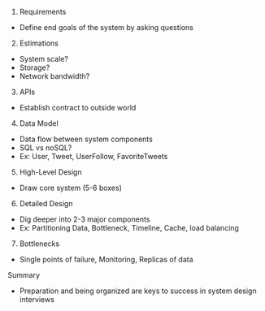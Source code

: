 1. Requirements
  * Define end goals of the system by asking questions

2. Estimations
  * System scale?
  * Storage?
  * Network bandwidth?

3. APIs
  * Establish contract to outside world

4. Data Model
  * Data flow between system components
  * SQL vs noSQL?
  * Ex: User, Tweet, UserFollow, FavoriteTweets

5. High-Level Design
  * Draw core system (5-6 boxes)

6. Detailed Design
  * Dig deeper into 2-3 major components
  * Ex: Partitioning Data, Bottleneck, Timeline, Cache, load balancing

7. Bottlenecks
  * Single points of failure, Monitoring, Replicas of data

Summary
* Preparation and being organized are keys to success in system design interviews

  
